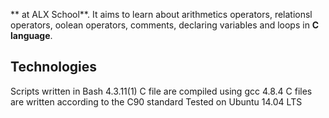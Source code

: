 ** at ALX School**. It aims to learn about arithmetics operators, relationsl operators, oolean operators, comments, declaring variables and loops in **C language**.

## Technologies
Scripts written in Bash 4.3.11(1)
C file are compiled using gcc 4.8.4
C files are written according to the C90 standard
Tested on Ubuntu 14.04 LTS
